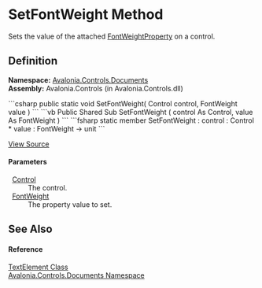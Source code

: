 # SetFontWeight Method


Sets the value of the attached <a href="F_Avalonia_Controls_Documents_TextElement_FontWeightProperty">FontWeightProperty</a> on a control.



## Definition
**Namespace:** <a href="N_Avalonia_Controls_Documents">Avalonia.Controls.Documents</a>  
**Assembly:** Avalonia.Controls (in Avalonia.Controls.dll)

<Tabs groupId="api-code-preview">
<TabItem value="csharp" label="C#">
```csharp
public static void SetFontWeight(
	Control control,
	FontWeight value
)
```
</TabItem>
<TabItem value="vb" label="VB">
```vb
Public Shared Sub SetFontWeight ( 
	control As Control,
	value As FontWeight
)
```
</TabItem>
<TabItem value="fsharp" label="F#">
```fsharp
static member SetFontWeight : 
        control : Control * 
        value : FontWeight -> unit 
```
</TabItem>
</Tabs>



<a href="https://github.com/AvaloniaUI/Avalonia/tree/master/src/Avalonia.Controls/Documents/TextElement.cs#L249" title="View the source code">View Source</a>



#### Parameters
<dl><dt>  <a href="T_Avalonia_Controls_Control">Control</a></dt><dd>The control.</dd><dt>  <a href="T_Avalonia_Media_FontWeight">FontWeight</a></dt><dd>The property value to set.</dd></dl>

## See Also


#### Reference
<a href="T_Avalonia_Controls_Documents_TextElement">TextElement Class</a>  
<a href="N_Avalonia_Controls_Documents">Avalonia.Controls.Documents Namespace</a>  

